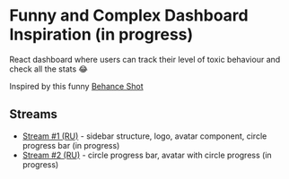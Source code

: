 # Funny and Complex Dashboard Inspiration (in progress)

React dashboard where users can track their level of toxic behaviour and check all the stats 😂 

Inspired by this funny [Behance Shot](https://www.behance.net/gallery/155535263/Toxiccity-UI-Dashboard)

## Streams

* [Stream #1 (RU)](https://youtu.be/AgW1KXbzmVE) - sidebar structure, logo, avatar component, circle progress bar (in progress)
* [Stream #2 (RU)](https://youtu.be/dMicFc5ENFA) - circle progress bar, avatar with circle progress (in progress)
